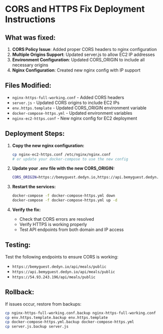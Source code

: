 # CORS and HTTPS Fix Deployment Instructions

## What was fixed:

1. **CORS Policy Issue**: Added proper CORS headers to nginx configuration
2. **Multiple Origins Support**: Updated server.js to allow EC2 IP addresses
3. **Environment Configuration**: Updated CORS_ORIGIN to include all necessary origins
4. **Nginx Configuration**: Created new nginx config with IP support

## Files Modified:

- `nginx-https-full-working.conf` - Added CORS headers
- `server.js` - Updated CORS origins to include EC2 IPs
- `env.https.template` - Updated CORS_ORIGIN environment variable
- `docker-compose-https.yml` - Updated environment variables
- `nginx-ec2-https.conf` - New nginx config for EC2 deployment

## Deployment Steps:

1. **Copy the new nginx configuration:**
   ```bash
   cp nginx-ec2-https.conf /etc/nginx/nginx.conf
   # or update your docker-compose to use the new config
   ```

2. **Update your .env file with the new CORS_ORIGIN:**
   ```bash
   CORS_ORIGIN=https://bemyguest.dedyn.io,https://api.bemyguest.dedyn.io,http://54.93.243.196,https://54.93.243.196,http://3.72.76.56,https://3.72.76.56
   ```

3. **Restart the services:**
   ```bash
   docker-compose -f docker-compose-https.yml down
   docker-compose -f docker-compose-https.yml up -d
   ```

4. **Verify the fix:**
   - Check that CORS errors are resolved
   - Verify HTTPS is working properly
   - Test API endpoints from both domain and IP access

## Testing:

Test the following endpoints to ensure CORS is working:
- `https://bemyguest.dedyn.io/api/meals/public`
- `https://api.bemyguest.dedyn.io/api/meals/public`
- `https://54.93.243.196/api/meals/public`

## Rollback:

If issues occur, restore from backups:
```bash
cp nginx-https-full-working.conf.backup nginx-https-full-working.conf
cp env.https.template.backup env.https.template
cp docker-compose-https.yml.backup docker-compose-https.yml
cp server.js.backup server.js
```
